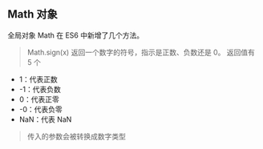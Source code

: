 ## Math 对象

全局对象 Math 在 ES6 中新增了几个方法。

> Math.sign(x)
> 返回一个数字的符号，指示是正数、负数还是 0。
> 返回值有 5 个

- 1：代表正数
- -1：代表负数
- 0：代表正零
- -0：代表负零
- NaN：代表 NaN

> 传入的参数会被转换成数字类型

